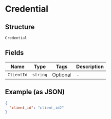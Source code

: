 
# Credential

## Structure

`Credential`

## Fields

| Name | Type | Tags | Description |
|  --- | --- | --- | --- |
| `ClientId` | `string` | Optional | - |

## Example (as JSON)

```json
{
  "client_id": "client_id2"
}
```

